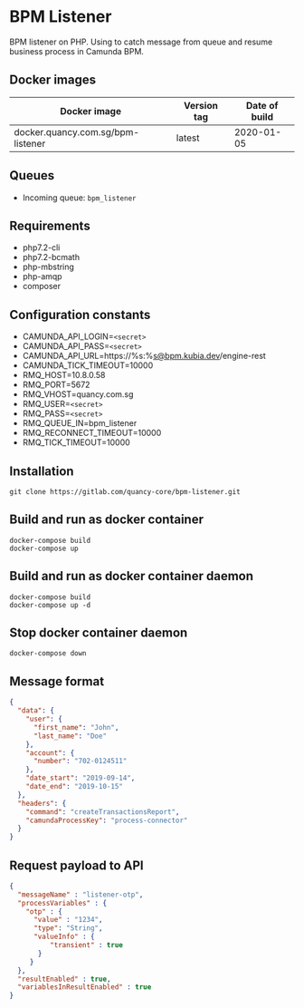 # BPM Listener

BPM listener on PHP. Using to catch message from queue and resume business process in Camunda BPM.

## Docker images
| Docker image | Version tag | Date of build |
| --- | --- | --- |
| docker.quancy.com.sg/bpm-listener | latest | 2020-01-05 |

## Queues
- Incoming queue: `bpm_listener`

## Requirements
- php7.2-cli
- php7.2-bcmath
- php-mbstring
- php-amqp
- composer

## Configuration constants
- CAMUNDA_API_LOGIN=`<secret>`
- CAMUNDA_API_PASS=`<secret>`
- CAMUNDA_API_URL=https://%s:%s@bpm.kubia.dev/engine-rest
- CAMUNDA_TICK_TIMEOUT=10000
- RMQ_HOST=10.8.0.58
- RMQ_PORT=5672
- RMQ_VHOST=quancy.com.sg
- RMQ_USER=`<secret>`
- RMQ_PASS=`<secret>`
- RMQ_QUEUE_IN=bpm_listener
- RMQ_RECONNECT_TIMEOUT=10000
- RMQ_TICK_TIMEOUT=10000

## Installation
```
git clone https://gitlab.com/quancy-core/bpm-listener.git
```

## Build and run as docker container
```
docker-compose build
docker-compose up
```

## Build and run as docker container daemon
```
docker-compose build
docker-compose up -d
```

## Stop docker container daemon
```
docker-compose down
```

## Message format

```json
{
  "data": {
    "user": {
      "first_name": "John",
      "last_name": "Doe"
    },
    "account": {
      "number": "702-0124511"
    },
    "date_start": "2019-09-14",
    "date_end": "2019-10-15"
  },
  "headers": {
    "command": "createTransactionsReport",
    "camundaProcessKey": "process-connector"
  }
}
```

## Request payload to API
```json
{
  "messageName" : "listener-otp",
  "processVariables" : {
    "otp" : {
      "value" : "1234",
      "type": "String",
      "valueInfo" : {
          "transient" : true
       }
     }
  },
  "resultEnabled" : true,
  "variablesInResultEnabled" : true
}
```